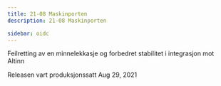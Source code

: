 ```yaml
---
title: 21-08 Maskinporten
description: 21-08 Maskinporten

sidebar: oidc
---
```



Feilretting av en minnelekkasje og forbedret stabilitet i integrasjon mot Altinn



Releasen vart produksjonssatt Aug 29, 2021
